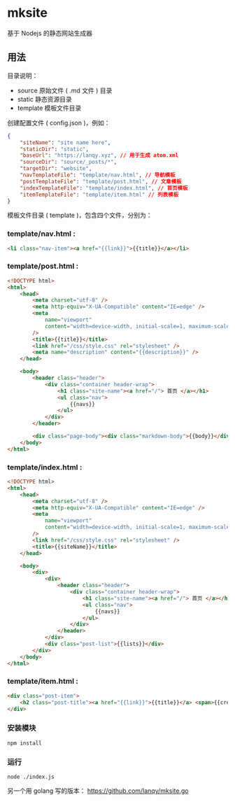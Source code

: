 # mksite

基于 Nodejs 的静态网站生成器

## 用法

目录说明：

-   source 原始文件 ( .md 文件 ) 目录
-   static 静态资源目录
-   template 模板文件目录

创建配置文件 ( config.json )，例如：

```json
{
    "siteName": "site name here",
    "staticDir": "static",
    "baseUrl": "https://lanqy.xyz", // 用于生成 atom.xml
    "sourceDir": "source/_posts/*",
    "targetDir": "website",
    "navTemplateFile": "template/nav.html", // 导航模板
    "postTemplateFile": "template/post.html", // 文章模板
    "indexTemplateFile": "template/index.html", // 首页模板
    "itemTemplateFile": "template/item.html" // 列表模板
}
```

模板文件目录 ( template )，包含四个文件，分别为：

### template/nav.html :

```html
<li class="nav-item"><a href="{{link}}">{{title}}</a></li>
```

### template/post.html :

```html
<!DOCTYPE html>
<html>
    <head>
        <meta charset="utf-8" />
        <meta http-equiv="X-UA-Compatible" content="IE=edge" />
        <meta
            name="viewport"
            content="width=device-width, initial-scale=1, maximum-scale=1, user-scalable=no, minimal-ui"
        />
        <title>{{title}}</title>
        <link href="/css/style.css" rel="stylesheet" />
        <meta name="description" content="{{description}}" />
    </head>

    <body>
        <header class="header">
            <div class="container header-wrap">
                <h1 class="site-name"><a href="/"> 首页 </a></h1>
                <ul class="nav">
                    {{navs}}
                </ul>
            </div>
        </header>

        <div class="page-body"><div class="markdown-body">{{body}}</div></div>
    </body>
</html>
```

### template/index.html :

```html
<!DOCTYPE html>
<html>
    <head>
        <meta charset="utf-8" />
        <meta http-equiv="X-UA-Compatible" content="IE=edge" />
        <meta
            name="viewport"
            content="width=device-width, initial-scale=1, maximum-scale=1, user-scalable=no, minimal-ui"
        />
        <link href="/css/style.css" rel="stylesheet" />
        <title>{{siteName}}</title>
    </head>

    <body>
        <div>
            <div>
                <header class="header">
                    <div class="container header-wrap">
                        <h1 class="site-name"><a href="/"> 首页 </a></h1>
                        <ul class="nav">
                            {{navs}}
                        </ul>
                    </div>
                </header>
            </div>
            <div class="post-list">{{lists}}</div>
        </div>
    </body>
</html>
```

### template/item.html :

```html
<div class="post-item">
    <h2 class="post-title"><a href="{{link}}">{{title}}</a> <span>{{created}}</span></h2>
</div>
```

### 安装模块

`npm install`

### 运行

```
node ./index.js
```

另一个用 golang 写的版本： https://github.com/lanqy/mksite.go
